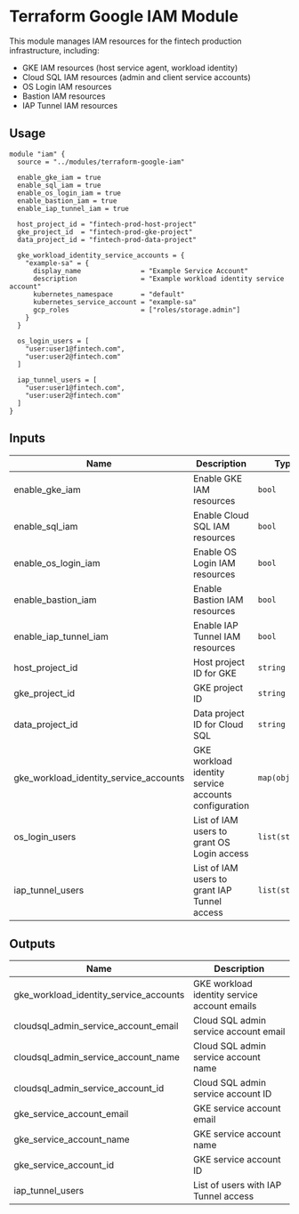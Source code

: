 # Terraform Google IAM Module

This module manages IAM resources for the fintech production infrastructure, including:

- GKE IAM resources (host service agent, workload identity)
- Cloud SQL IAM resources (admin and client service accounts)
- OS Login IAM resources
- Bastion IAM resources
- IAP Tunnel IAM resources

## Usage

```hcl
module "iam" {
  source = "../modules/terraform-google-iam"

  enable_gke_iam = true
  enable_sql_iam = true
  enable_os_login_iam = true
  enable_bastion_iam = true
  enable_iap_tunnel_iam = true

  host_project_id = "fintech-prod-host-project"
  gke_project_id  = "fintech-prod-gke-project"
  data_project_id = "fintech-prod-data-project"

  gke_workload_identity_service_accounts = {
    "example-sa" = {
      display_name               = "Example Service Account"
      description                = "Example workload identity service account"
      kubernetes_namespace       = "default"
      kubernetes_service_account = "example-sa"
      gcp_roles                  = ["roles/storage.admin"]
    }
  }

  os_login_users = [
    "user:user1@fintech.com",
    "user:user2@fintech.com"
  ]

  iap_tunnel_users = [
    "user:user1@fintech.com",
    "user:user2@fintech.com"
  ]
}
```

## Inputs

| Name | Description | Type | Default | Required |
|------|-------------|------|---------|:--------:|
| enable_gke_iam | Enable GKE IAM resources | `bool` | `false` | no |
| enable_sql_iam | Enable Cloud SQL IAM resources | `bool` | `false` | no |
| enable_os_login_iam | Enable OS Login IAM resources | `bool` | `false` | no |
| enable_bastion_iam | Enable Bastion IAM resources | `bool` | `false` | no |
| enable_iap_tunnel_iam | Enable IAP Tunnel IAM resources | `bool` | `false` | no |
| host_project_id | Host project ID for GKE | `string` | `""` | no |
| gke_project_id | GKE project ID | `string` | `""` | no |
| data_project_id | Data project ID for Cloud SQL | `string` | `""` | no |
| gke_workload_identity_service_accounts | GKE workload identity service accounts configuration | `map(object)` | `{}` | no |
| os_login_users | List of IAM users to grant OS Login access | `list(string)` | `[]` | no |
| iap_tunnel_users | List of IAM users to grant IAP Tunnel access | `list(string)` | `[]` | no |

## Outputs

| Name | Description |
|------|-------------|
| gke_workload_identity_service_accounts | GKE workload identity service account emails |
| cloudsql_admin_service_account_email | Cloud SQL admin service account email |
| cloudsql_admin_service_account_name | Cloud SQL admin service account name |
| cloudsql_admin_service_account_id | Cloud SQL admin service account ID |
| gke_service_account_email | GKE service account email |
| gke_service_account_name | GKE service account name |
| gke_service_account_id | GKE service account ID |
| iap_tunnel_users | List of users with IAP Tunnel access | 